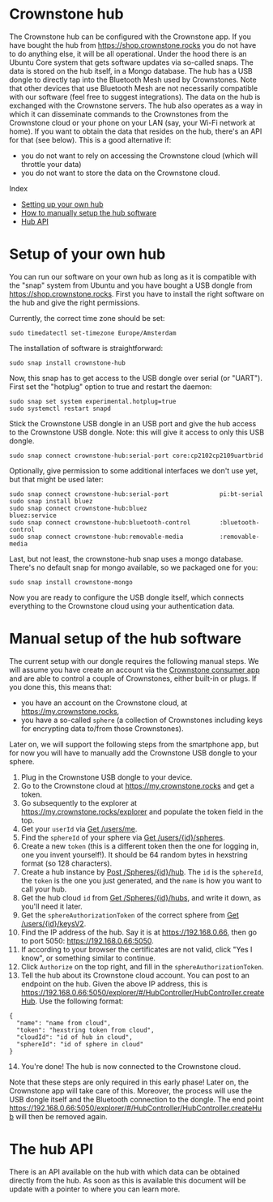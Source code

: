 # Crownstone hub

The Crownstone hub can be configured with the Crownstone app. If you have bought the hub from <https://shop.crownstone.rocks> you do not have to do anything else, 
it will be all operational. Under the hood there is an Ubuntu Core system that gets software updates via so-called snaps. The data is stored on the hub itself,
in a Mongo database. The hub has a USB dongle to directly tap into the Bluetooth Mesh used by Crownstones. Note that other devices that use Bluetooth Mesh 
are not necessarily compatible with our software (feel free to suggest integrations). The data on the hub is exchanged with the Crownstone servers. The hub also 
operates as a way in which it can disseminate commands to the Crownstones from the Crownstone cloud or your phone on your LAN (say, your Wi-Fi network at home). 
If you want to obtain the data that resides on the hub, there's an API for that (see below). This is a good alternative if:
* you do not want to rely on accessing the Crownstone cloud (which will throttle your data)
* you do not want to store the data on the Crownstone cloud.

Index

- [Setting up your own hub](#own_hub)
- [How to manually setup the hub software](#manual_setup)
- [Hub API](#api)

<a name="own_hub"></a>
# Setup of your own hub

You can run our software on your own hub as long as it is compatible with the "snap" system from Ubuntu and you have bought a USB dongle 
from <https://shop.crownstone.rocks>. First you have to install the right software on the hub and give the right permissions.

Currently, the correct time zone should be set:

    sudo timedatectl set-timezone Europe/Amsterdam

The installation of software is straightforward:

    sudo snap install crownstone-hub

Now, this snap has to get access to the USB dongle over serial (or "UART"). First set the "hotplug" option to true and restart the daemon:

    sudo snap set system experimental.hotplug=true
    sudo systemctl restart snapd

Stick the Crownstone USB dongle in an USB port and give the hub access to the Crownstone USB dongle. Note: this will give it access to only this USB dongle.

    sudo snap connect crownstone-hub:serial-port core:cp2102cp2109uartbrid

Optionally, give permission to some additional interfaces we don't use yet, but that might be used later:

    sudo snap connect crownstone-hub:serial-port              pi:bt-serial
    sudo snap install bluez
    sudo snap connect crownstone-hub:bluez                    bluez:service
    sudo snap connect crownstone-hub:bluetooth-control        :bluetooth-control
    sudo snap connect crownstone-hub:removable-media          :removable-media

Last, but not least, the crownstone-hub snap uses a mongo database. There's no default snap for mongo available, so we packaged one for you:

    sudo snap install crownstone-mongo

Now you are ready to configure the USB dongle itself, which connects everything to the Crownstone cloud using your authentication data.

<a name="manual_setup"></a>
# Manual setup of the hub software

The current setup with our dongle requires the following manual steps. We will assume you have create an account via the [Crownstone consumer app](https://crownstone.rocks/app/)
and are able to control a couple of Crownstones, either built-in or plugs. If you done this, this means that:
* you have an account on the Crownstone cloud, at <https://my.crownstone.rocks>,
* you have a so-called `sphere` (a collection of Crownstones including keys for encrypting data to/from those Crownstones). 

Later on, we will support the following steps from the smartphone app, but for now you will have to manually add the Crownstone USB dongle to your sphere.

1. Plug in the Crownstone USB dongle to your device.
2. Go to the Crownstone cloud at <https://my.crownstone.rocks> and get a token.
3. Go subsequently to the explorer at <https://my.crownstone.rocks/explorer> and populate the token field in the top.
4. Get your `userId` via [Get /users/me](https://cloud.crownstone.rocks/explorer/#!/user/user_me).
5. Find the `sphereId` of your sphere via [Get /users/{id}/spheres](https://cloud.crownstone.rocks/explorer/#!/user/user_spheres).
6. Create a new `token` (this is a different token then the one for logging in, one you invent yourself!). It should be 64 random bytes in hexstring format (so 128 characters).
7. Create a hub instance by [Post /Spheres/{id}/hub](https://cloud.crownstone.rocks/explorer/#!/Sphere/Sphere_createHub). The `id` is the `sphereId`, the `token` is the one you just generated, and the `name` is how you want to call your hub.
8. Get the hub cloud `id` from [Get /Spheres/{id}/hubs](https://my.crownstone.rocks/explorer/#!/Sphere/Sphere_prototype_get_hubs), and write it down, as you'll need it later.
9. Get the `sphereAuthorizationToken` of the correct sphere from [Get /users/{id}/keysV2](https://my.crownstone.rocks/explorer/#!/user/user_getEncryptionKeysV2).
10. Find the IP address of the hub. Say it is at <https://192.168.0.66>, then go to port 5050: <https://192.168.0.66:5050>.
11. If according to your browser the certificates are not valid, click "Yes I know", or something similar to continue.
12. Click `Authorize` on the top right, and fill in the `sphereAuthorizationToken`.
13. Tell the hub about its Crownstone cloud account. You can post to an endpoint on the hub. Given the above IP address, this is <https://192.168.0.66:5050/explorer/#/HubController/HubController.createHub>. Use the following format:
  ```
  {
    "name": "name from cloud",
    "token": "hexstring token from cloud",
    "cloudId": "id of hub in cloud",
    "sphereId": "id of sphere in cloud"
  }
  ```
14. You're done! The hub is now connected to the Crownstone cloud.

Note that these steps are only required in this early phase! Later on, the Crownstone app will take care of this. Moreover, the process will use the USB dongle itself and the Bluetooth connection to the dongle. The end point <https://192.168.0.66:5050/explorer/#/HubController/HubController.createHub> will then be removed again.

<a name="api"></a>
# The hub API

There is an API available on the hub with which data can be obtained directly from the hub. As soon as this is available this document will be update with a pointer to where you can learn more.
